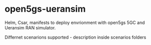 # open5gs-ueransim

Helm, Csar, manifests to deploy envrionment with open5gs 5GC and Ueransim RAN simulator.

Differnet scenarions supported - description inside scenarios folders


